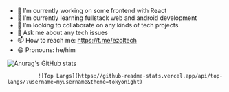 

- 🔭 I’m currently working on some frontend with React
- 🌱 I’m currently learning fullstack web and android development
- 👯 I’m looking to collaborate on any kinds of tech projects
- 💬 Ask me about any tech issues
- 📫 How to reach me: https://t.me/ezoltech
- 😄 Pronouns: he/him

![Anurag's GitHub stats](https://github-readme-stats.vercel.app/api?username=ezoltech&theme=transparent&show_icons=true)



              ![Top Langs](https://github-readme-stats.vercel.app/api/top-langs/?username=myusername&theme=tokyonight)




